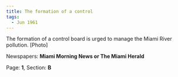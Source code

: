 ```yaml
---  
title: The formation of a control  
tags:  
  - Jun 1961  
---  
```

  
The formation of a control board is urged to manage the Miami River pollution. [Photo]  
  
Newspapers: **Miami Morning News or The Miami Herald**  
  
Page: **1**, Section: **B** 
